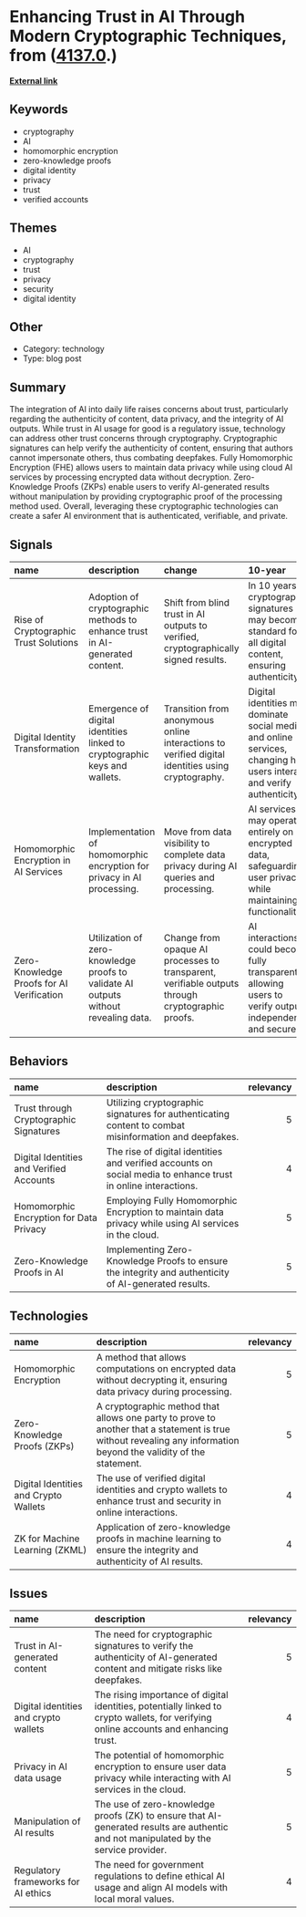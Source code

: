 # __Enhancing Trust in AI Through Modern Cryptographic Techniques__, from ([4137.0](https://kghosh.substack.com/p/4137.0).)

__[External link](https://randhindi.substack.com/p/making-ai-safer-with-cryptography?)__



## Keywords

* cryptography
* AI
* homomorphic encryption
* zero-knowledge proofs
* digital identity
* privacy
* trust
* verified accounts

## Themes

* AI
* cryptography
* trust
* privacy
* security
* digital identity

## Other

* Category: technology
* Type: blog post

## Summary

The integration of AI into daily life raises concerns about trust, particularly regarding the authenticity of content, data privacy, and the integrity of AI outputs. While trust in AI usage for good is a regulatory issue, technology can address other trust concerns through cryptography. Cryptographic signatures can help verify the authenticity of content, ensuring that authors cannot impersonate others, thus combating deepfakes. Fully Homomorphic Encryption (FHE) allows users to maintain data privacy while using cloud AI services by processing encrypted data without decryption. Zero-Knowledge Proofs (ZKPs) enable users to verify AI-generated results without manipulation by providing cryptographic proof of the processing method used. Overall, leveraging these cryptographic technologies can create a safer AI environment that is authenticated, verifiable, and private.

## Signals

| name                                      | description                                                                         | change                                                                                           | 10-year                                                                                                                | driving-force                                                                                              |   relevancy |
|:------------------------------------------|:------------------------------------------------------------------------------------|:-------------------------------------------------------------------------------------------------|:-----------------------------------------------------------------------------------------------------------------------|:-----------------------------------------------------------------------------------------------------------|------------:|
| Rise of Cryptographic Trust Solutions     | Adoption of cryptographic methods to enhance trust in AI-generated content.         | Shift from blind trust in AI outputs to verified, cryptographically signed results.              | In 10 years, cryptographic signatures may become standard for all digital content, ensuring authenticity.              | The need for trust in AI technologies, driven by increasing concerns over misinformation and manipulation. |           4 |
| Digital Identity Transformation           | Emergence of digital identities linked to cryptographic keys and wallets.           | Transition from anonymous online interactions to verified digital identities using cryptography. | Digital identities may dominate social media and online services, changing how users interact and verify authenticity. | The push for accountability and trust in online interactions, highlighted by regulatory developments.      |           5 |
| Homomorphic Encryption in AI Services     | Implementation of homomorphic encryption for privacy in AI processing.              | Move from data visibility to complete data privacy during AI queries and processing.             | AI services may operate entirely on encrypted data, safeguarding user privacy while maintaining functionality.         | Growing demand for privacy and data protection in the age of digital services and AI.                      |           5 |
| Zero-Knowledge Proofs for AI Verification | Utilization of zero-knowledge proofs to validate AI outputs without revealing data. | Change from opaque AI processes to transparent, verifiable outputs through cryptographic proofs. | AI interactions could become fully transparent, allowing users to verify outputs independently and securely.           | Increasing scrutiny of AI systems and the need for transparency to build user trust.                       |           4 |

## Behaviors

| name                                     | description                                                                                                   |   relevancy |
|:-----------------------------------------|:--------------------------------------------------------------------------------------------------------------|------------:|
| Trust through Cryptographic Signatures   | Utilizing cryptographic signatures for authenticating content to combat misinformation and deepfakes.         |           5 |
| Digital Identities and Verified Accounts | The rise of digital identities and verified accounts on social media to enhance trust in online interactions. |           4 |
| Homomorphic Encryption for Data Privacy  | Employing Fully Homomorphic Encryption to maintain data privacy while using AI services in the cloud.         |           5 |
| Zero-Knowledge Proofs in AI              | Implementing Zero-Knowledge Proofs to ensure the integrity and authenticity of AI-generated results.          |           5 |

## Technologies

| name                                  | description                                                                                                                                                       |   relevancy |
|:--------------------------------------|:------------------------------------------------------------------------------------------------------------------------------------------------------------------|------------:|
| Homomorphic Encryption                | A method that allows computations on encrypted data without decrypting it, ensuring data privacy during processing.                                               |           5 |
| Zero-Knowledge Proofs (ZKPs)          | A cryptographic method that allows one party to prove to another that a statement is true without revealing any information beyond the validity of the statement. |           5 |
| Digital Identities and Crypto Wallets | The use of verified digital identities and crypto wallets to enhance trust and security in online interactions.                                                   |           4 |
| ZK for Machine Learning (ZKML)        | Application of zero-knowledge proofs in machine learning to ensure the integrity and authenticity of AI results.                                                  |           4 |

## Issues

| name                                  | description                                                                                                                           |   relevancy |
|:--------------------------------------|:--------------------------------------------------------------------------------------------------------------------------------------|------------:|
| Trust in AI-generated content         | The need for cryptographic signatures to verify the authenticity of AI-generated content and mitigate risks like deepfakes.           |           5 |
| Digital identities and crypto wallets | The rising importance of digital identities, potentially linked to crypto wallets, for verifying online accounts and enhancing trust. |           4 |
| Privacy in AI data usage              | The potential of homomorphic encryption to ensure user data privacy while interacting with AI services in the cloud.                  |           5 |
| Manipulation of AI results            | The use of zero-knowledge proofs (ZK) to ensure that AI-generated results are authentic and not manipulated by the service provider.  |           5 |
| Regulatory frameworks for AI ethics   | The need for government regulations to define ethical AI usage and align AI models with local moral values.                           |           4 |